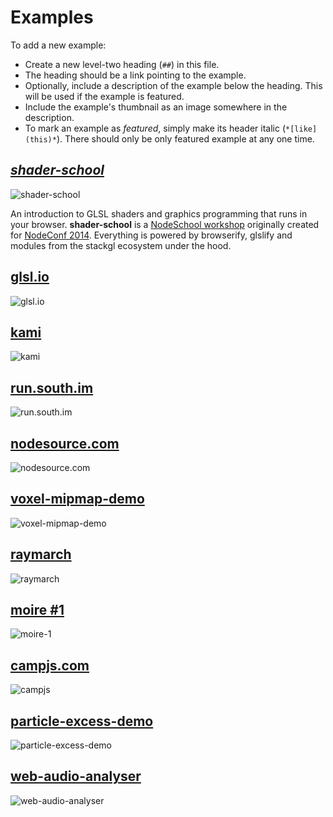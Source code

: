 # Examples

To add a new example:

* Create a new level-two heading (`##`) in this file.
* The heading should be a link pointing to the example.
* Optionally, include a description of the example below the heading. This
  will be used if the example is featured.
* Include the example's thumbnail as an image somewhere in the description.
* To mark an example as *featured*, simply make its header italic (`*[like](this)*`).
  There should only be only featured example at any one time.

## *[shader-school](http://github.com/gl-modules/shader-school)*

![shader-school](http://imgur.com/hegi9dZ.png)

An introduction to GLSL shaders and graphics programming that runs in your
browser. **shader-school** is a [NodeSchool workshop](http://nodeschool.io/)
originally created for [NodeConf 2014](http://nodeconf.com/). Everything is
powered by browserify, glslify and modules from the stackgl ecosystem under
the hood.

## [glsl.io](http://glsl.io/)

![glsl.io](http://imgur.com/56SPiLL.png)

## [kami](https://github.com/mattdesl/kami)

![kami](http://imgur.com/j5W3Tuw.png)

## [run.south.im](http://run.south.im/)

![run.south.im](http://imgur.com/kZjW5QD.png)

## [nodesource.com](http://nodesource.com/)

![nodesource.com](http://imgur.com/tCKuJfx.png)

## [voxel-mipmap-demo](https://github.com/mikolalysenko/voxel-mipmap-demo/)

![voxel-mipmap-demo](http://imgur.com/9eUBmfB.png)

## [raymarch](https://github.com/mikolalysenko/raymarch/)

![raymarch](http://imgur.com/NpvsXIH.png)

## [moire #1](http://hughsk.io/moire-1)

![moire-1](http://imgur.com/9tbJfnF.png)

## [campjs.com](http://campjs.com/)

![campjs](http://imgur.com/d47Vesp.png)

## [particle-excess-demo](https://github.com/hughsk/particle-excess-demo/)

![particle-excess-demo](http://imgur.com/YyrtLqM.png)

## [web-audio-analyser](https://github.com/hughsk/web-audio-analyser/)

![web-audio-analyser](http://imgur.com/xhPfMFP.png)
